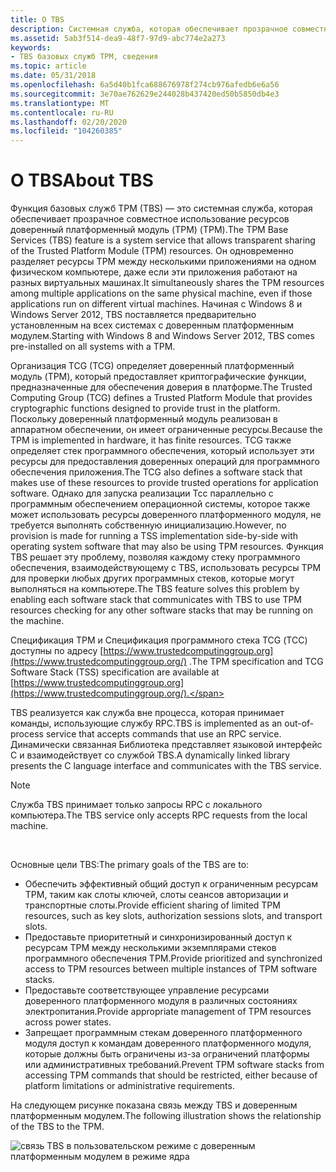 ```yaml
---
title: О TBS
description: Системная служба, которая обеспечивает прозрачное совместное использование ресурсов доверенный платформенный модуль (TPM) (TPM).
ms.assetid: 5ab3f514-dea9-48f7-97d9-abc774e2a273
keywords:
- TBS базовых служб TPM, сведения
ms.topic: article
ms.date: 05/31/2018
ms.openlocfilehash: 6a5d40b1fca688676978f274cb976afedb6e6a56
ms.sourcegitcommit: 3e70ae762629e244028b437420ed50b5850db4e3
ms.translationtype: MT
ms.contentlocale: ru-RU
ms.lasthandoff: 02/20/2020
ms.locfileid: "104260385"
---
```

# <a name="about-tbs"></a><span data-ttu-id="b11ac-104">О TBS</span><span class="sxs-lookup"><span data-stu-id="b11ac-104">About TBS</span></span>

<span data-ttu-id="b11ac-105">Функция базовых служб TPM (TBS) — это системная служба, которая обеспечивает прозрачное совместное использование ресурсов доверенный платформенный модуль (TPM) (TPM).</span><span class="sxs-lookup"><span data-stu-id="b11ac-105">The TPM Base Services (TBS) feature is a system service that allows transparent sharing of the Trusted Platform Module (TPM) resources.</span></span> <span data-ttu-id="b11ac-106">Он одновременно разделяет ресурсы TPM между несколькими приложениями на одном физическом компьютере, даже если эти приложения работают на разных виртуальных машинах.</span><span class="sxs-lookup"><span data-stu-id="b11ac-106">It simultaneously shares the TPM resources among multiple applications on the same physical machine, even if those applications run on different virtual machines.</span></span> <span data-ttu-id="b11ac-107">Начиная с Windows 8 и Windows Server 2012, TBS поставляется предварительно установленным на всех системах с доверенным платформенным модулем.</span><span class="sxs-lookup"><span data-stu-id="b11ac-107">Starting with Windows 8 and Windows Server 2012, TBS comes pre-installed on all systems with a TPM.</span></span>

<span data-ttu-id="b11ac-108">Организация TCG (TCG) определяет доверенный платформенный модуль (TPM), который предоставляет криптографические функции, предназначенные для обеспечения доверия в платформе.</span><span class="sxs-lookup"><span data-stu-id="b11ac-108">The Trusted Computing Group (TCG) defines a Trusted Platform Module that provides cryptographic functions designed to provide trust in the platform.</span></span> <span data-ttu-id="b11ac-109">Поскольку доверенный платформенный модуль реализован в аппаратном обеспечении, он имеет ограниченные ресурсы.</span><span class="sxs-lookup"><span data-stu-id="b11ac-109">Because the TPM is implemented in hardware, it has finite resources.</span></span> <span data-ttu-id="b11ac-110">TCG также определяет стек программного обеспечения, который использует эти ресурсы для предоставления доверенных операций для программного обеспечения приложения.</span><span class="sxs-lookup"><span data-stu-id="b11ac-110">The TCG also defines a software stack that makes use of these resources to provide trusted operations for application software.</span></span> <span data-ttu-id="b11ac-111">Однако для запуска реализации Тсс параллельно с программным обеспечением операционной системы, которое также может использовать ресурсы доверенного платформенного модуля, не требуется выполнять собственную инициализацию.</span><span class="sxs-lookup"><span data-stu-id="b11ac-111">However, no provision is made for running a TSS implementation side-by-side with operating system software that may also be using TPM resources.</span></span> <span data-ttu-id="b11ac-112">Функция TBS решает эту проблему, позволяя каждому стеку программного обеспечения, взаимодействующему с TBS, использовать ресурсы TPM для проверки любых других программных стеков, которые могут выполняться на компьютере.</span><span class="sxs-lookup"><span data-stu-id="b11ac-112">The TBS feature solves this problem by enabling each software stack that communicates with TBS to use TPM resources checking for any other software stacks that may be running on the machine.</span></span>

<span data-ttu-id="b11ac-113">Спецификация TPM и Спецификация программного стека TCG (ТСС) доступны по адресу [https://www.trustedcomputinggroup.org](https://www.trustedcomputinggroup.org/) .</span><span class="sxs-lookup"><span data-stu-id="b11ac-113">The TPM specification and TCG Software Stack (TSS) specification are available at [https://www.trustedcomputinggroup.org](https://www.trustedcomputinggroup.org/).</span></span>

<span data-ttu-id="b11ac-114">TBS реализуется как служба вне процесса, которая принимает команды, использующие службу RPC.</span><span class="sxs-lookup"><span data-stu-id="b11ac-114">TBS is implemented as an out-of-process service that accepts commands that use an RPC service.</span></span> <span data-ttu-id="b11ac-115">Динамически связанная Библиотека представляет языковой интерфейс C и взаимодействует со службой TBS.</span><span class="sxs-lookup"><span data-stu-id="b11ac-115">A dynamically linked library presents the C language interface and communicates with the TBS service.</span></span>

> [!Note]  
> <span data-ttu-id="b11ac-116">Служба TBS принимает только запросы RPC с локального компьютера.</span><span class="sxs-lookup"><span data-stu-id="b11ac-116">The TBS service only accepts RPC requests from the local machine.</span></span>

 

<span data-ttu-id="b11ac-117">Основные цели TBS:</span><span class="sxs-lookup"><span data-stu-id="b11ac-117">The primary goals of the TBS are to:</span></span>

-   <span data-ttu-id="b11ac-118">Обеспечить эффективный общий доступ к ограниченным ресурсам TPM, таким как слоты ключей, слоты сеансов авторизации и транспортные слоты.</span><span class="sxs-lookup"><span data-stu-id="b11ac-118">Provide efficient sharing of limited TPM resources, such as key slots, authorization sessions slots, and transport slots.</span></span>
-   <span data-ttu-id="b11ac-119">Предоставьте приоритетный и синхронизированный доступ к ресурсам TPM между несколькими экземплярами стеков программного обеспечения TPM.</span><span class="sxs-lookup"><span data-stu-id="b11ac-119">Provide prioritized and synchronized access to TPM resources between multiple instances of TPM software stacks.</span></span>
-   <span data-ttu-id="b11ac-120">Предоставьте соответствующее управление ресурсами доверенного платформенного модуля в различных состояниях электропитания.</span><span class="sxs-lookup"><span data-stu-id="b11ac-120">Provide appropriate management of TPM resources across power states.</span></span>
-   <span data-ttu-id="b11ac-121">Запрещает программным стекам доверенного платформенного модуля доступ к командам доверенного платформенного модуля, которые должны быть ограничены из-за ограничений платформы или административных требований.</span><span class="sxs-lookup"><span data-stu-id="b11ac-121">Prevent TPM software stacks from accessing TPM commands that should be restricted, either because of platform limitations or administrative requirements.</span></span>

<span data-ttu-id="b11ac-122">На следующем рисунке показана связь между TBS и доверенным платформенным модулем.</span><span class="sxs-lookup"><span data-stu-id="b11ac-122">The following illustration shows the relationship of the TBS to the TPM.</span></span>

![связь TBS в пользовательском режиме с доверенным платформенным модулем в режиме ядра](images/tbs-block-diagram-as11601.png)

 

 





